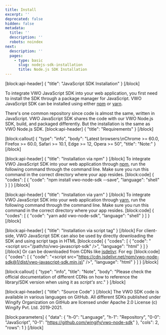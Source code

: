 ```yaml
---
title: Install
excerpt: ''
deprecated: false
hidden: false
metadata:
  title: ''
  description: ''
  robots: noindex
next:
  description: ''
  pages:
    - type: basic
      slug: nodejs-sdk-installation
      title: Node.js SDK Installation
---
```

[block:api-header]
{
  "title": "JavaScript SDK Installation"
}
[/block]

To integrate VWO JavaScript SDK into your web application, you first need to install the SDK through a package manager for JavaScript. VWO JavaScript SDK can be installed using either [npm](https://www.npmjs.com/) or [yarn](https://yarnpkg.com/en/).

There's one common repository since code is almost the same, written in JavaScript. VWO JavaScript SDK shares the code with our VWO Node.js SDK, build, and packaged differently. But the installation is the same as VWO Node.js SDK.
[block:api-header]
{
  "title": "Requirements"
}
[/block]

[block:callout]
{
  "type": "info",
  "body": "Latest browsers:\nChrome >= 60.0, Firefox >= 60.0, Safari >= 10.1, Edge >= 12, Opera >= 50",
  "title": "Note:"
}
[/block]

[block:api-header]
{
  "title": "Installation via npm"
}
[/block]
To integrate VWO JavaScript SDK into your web application through [npm](https://www.npmjs.com/), run the following command through the command line. Make sure you run this command in the correct directory where your app resides.
[block:code]
{
  "codes": [
    {
      "code": "npm install vwo-node-sdk --save",
      "language": "shell"
    }
  ]
}
[/block]

[block:api-header]
{
  "title": "Installation via yarn"
}
[/block]
To integrate VWO JavaScript SDK into your web application through [yarn](https://yarnpkg.com/en/), run the following command through the command line. Make sure you run this command in the correct directory where your app resides.
[block:code]
{
  "codes": [
    {
      "code": "yarn add vwo-node-sdk",
      "language": "shell"
    }
  ]
}
[/block]

[block:api-header]
{
  "title": "Installation via script tag"
}
[/block]
For client-side, VWO JavaScript SDK can also be used by directly downloading the SDK and using script tags in HTML
[block:code]
{
  "codes": [
    {
      "code": "<script src=\"/path/to/vwo-javascript-sdk\" />",
      "language": "html"
    }
  ]
}
[/block]
Or can be downloaded from CDNs like [jsdelivr](https://www.jsdelivr.com/). For eg:
[block:code]
{
  "codes": [
    {
      "code": "<script src=\"https://cdn.jsdelivr.net/npm/vwo-node-sdk@1/dist/vwo-javascript-sdk.min.js\" />",
      "language": "html"
    }
  ]
}
[/block]

[block:callout]
{
  "type": "info",
  "title": "Note",
  "body": "Please check the official documentation of different CDNs on how to reference the library/SDK version when using it as *script's src*."
}
[/block]

[block:api-header]
{
  "title": "Source Code"
}
[/block]
The VWO SDK code is available in various languages on GitHub. All different SDKs published under Wingify Organization on GitHub are licensed under Apache 2.0 License (c) Wingify Pvt. Ltd. 2019-2021.

[block:parameters]
{
  "data": {
    "h-0": "Language",
    "h-1": "Repository",
    "0-0": "JavaScript",
    "0-1": "https://github.com/wingify/vwo-node-sdk"
  },
  "cols": 2,
  "rows": 1
}
[/block]